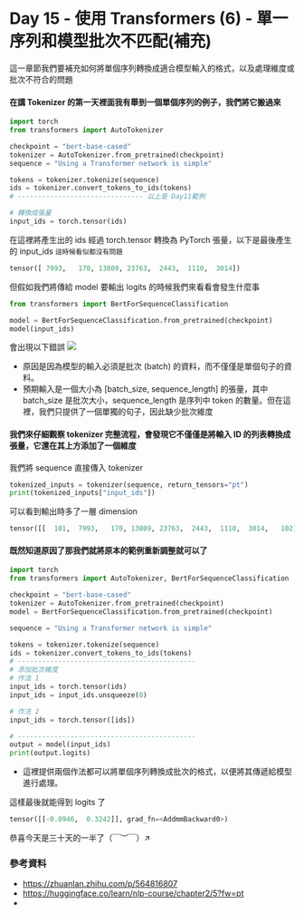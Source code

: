 # Day 15 - 使用 Transformers (6) - 單一序列和模型批次不匹配(補充)

這一章節我們要補充如何將單個序列轉換成適合模型輸入的格式，以及處理維度或批次不符合的問題

#### 在講 Tokenizer 的第一天裡面我有舉到一個單個序列的例子，我們將它搬過來

```python
import torch
from transformers import AutoTokenizer

checkpoint = "bert-base-cased"
tokenizer = AutoTokenizer.from_pretrained(checkpoint)
sequence = "Using a Transformer network is simple"

tokens = tokenizer.tokenize(sequence)
ids = tokenizer.convert_tokens_to_ids(tokens)
# ------------------------------- 以上是 Day11範例

# 轉換成張量
input_ids = torch.tensor(ids)
```

在這裡將產生出的 ids 經過 torch.tensor 轉換為 PyTorch 張量，以下是最後產生的 input_ids `這時候看似都沒有問題`
```python
tensor([ 7993,   170, 13809, 23763,  2443,  1110,  3014])
```

但假如我們將傳給 model 要輸出 logits 的時候我們來看看會發生什麼事
```python
from transformers import BertForSequenceClassification

model = BertForSequenceClassification.from_pretrained(checkpoint)
model(input_ids)
```
會出現以下錯誤
![](C:\Users\User\Pictures\error.png)


- 原因是因為模型的輸入必須是批次 (batch) 的資料，而不僅僅是單個句子的資料。
- 預期輸入是一個大小為 [batch_size, sequence_length] 的張量，其中 batch_size 是批次大小，sequence_length 是序列中 token 的數量。但在這裡，我們只提供了一個單獨的句子，因此缺少批次維度

#### 我們來仔細觀察 tokenizer 完整流程，會發現它不僅僅是將輸入 ID 的列表轉換成張量，它還在其上方添加了一個維度

我們將 sequence 直接傳入 tokenizer
```python
tokenized_inputs = tokenizer(sequence, return_tensors="pt")
print(tokenized_inputs["input_ids"])
```
可以看到輸出時多了一層 dimension
```python
tensor([[  101,  7993,   170, 13809, 23763,  2443,  1110,  3014,   102]])
```

#### 既然知道原因了那我們就將原本的範例重新調整就可以了
```python
import torch
from transformers import AutoTokenizer, BertForSequenceClassification

checkpoint = "bert-base-cased"
tokenizer = AutoTokenizer.from_pretrained(checkpoint)
model = BertForSequenceClassification.from_pretrained(checkpoint)

sequence = "Using a Transformer network is simple"

tokens = tokenizer.tokenize(sequence)
ids = tokenizer.convert_tokens_to_ids(tokens)
# --------------------------------------------
# 添加批次維度
# 作法 1
input_ids = torch.tensor(ids)
input_ids = input_ids.unsqueeze(0)

# 作法 2
input_ids = torch.tensor([ids])

# --------------------------------------------
output = model(input_ids)
print(output.logits)
```
- 這裡提供兩個作法都可以將單個序列轉換成批次的格式，以便將其傳遞給模型進行處理。

這樣最後就能得到 logits 了
```python
tensor([[-0.0946,  0.3242]], grad_fn=<AddmmBackward0>)
```

恭喜今天是三十天的一半了（￣︶￣）↗　

### 參考資料
- <https://zhuanlan.zhihu.com/p/564816807>
- <https://huggingface.co/learn/nlp-course/chapter2/5?fw=pt>
- 


